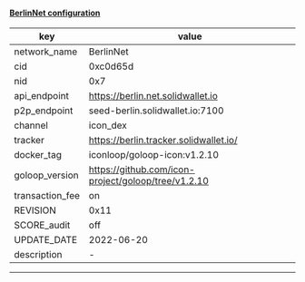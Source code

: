 #### [BerlinNet configuration](https://networkinfo.solidwallet.io/node_info/BerlinNet/default_configure.yml)
|key|value|
|---|---|
|network_name|BerlinNet|
|cid|0xc0d65d|
|nid|0x7|
|api_endpoint|https://berlin.net.solidwallet.io|
|p2p_endpoint|seed-berlin.solidwallet.io:7100|
|channel|icon_dex|
|tracker|https://berlin.tracker.solidwallet.io/|
|docker_tag|iconloop/goloop-icon:v1.2.10|
|goloop_version|https://github.com/icon-project/goloop/tree/v1.2.10|
|transaction_fee|on|
|REVISION|0x11|
|SCORE_audit|off|
|UPDATE_DATE|2022-06-20|
|description|-|
---
